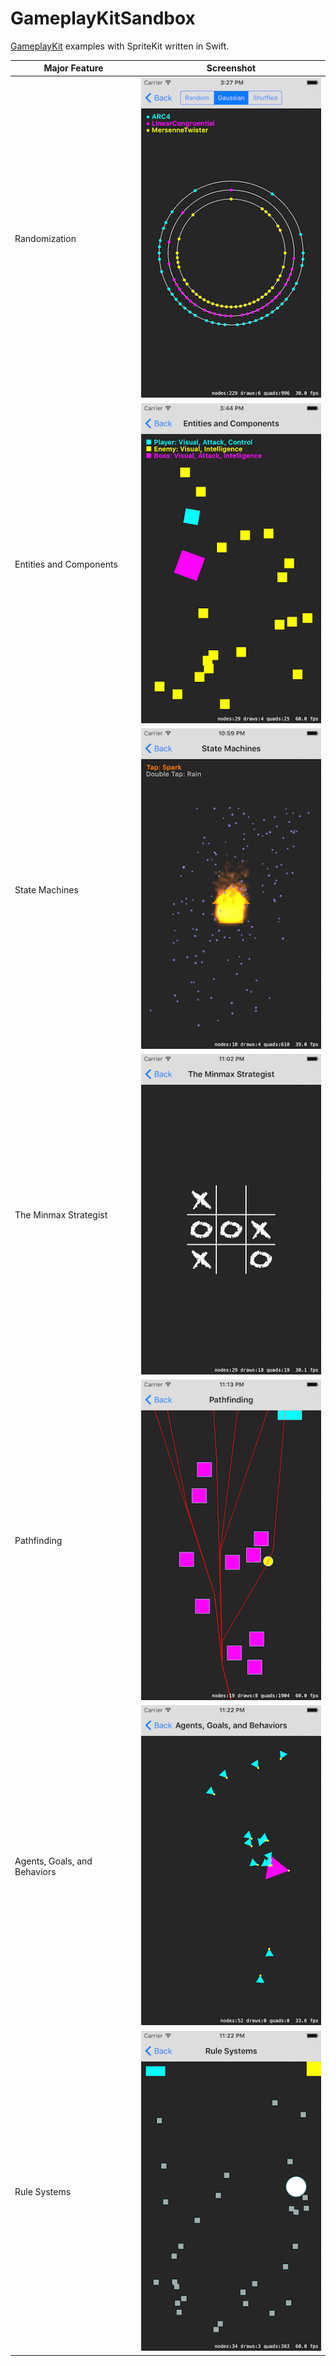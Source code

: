 # GameplayKitSandbox

[GameplayKit](https://developer.apple.com/library/ios/documentation/General/Conceptual/GameplayKit_Guide/) examples with SpriteKit written in Swift.

Major Feature | Screenshot
--- | ---
Randomization | ![](screenshot/randomization.png)
Entities and Components | ![](screenshot/entities.png)
State Machines | ![](screenshot/state.png)
The Minmax Strategist | ![](screenshot/minmax.png)
Pathfinding | ![](screenshot/pathfinding.png)
Agents, Goals, and Behaviors | ![](screenshot/agents.png)
Rule Systems | ![](screenshot/rule.png)

